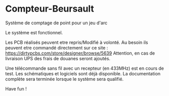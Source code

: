 # Compteur-Beursault
Système de comptage de point pour un jeu d'arc

Le système est fonctionnel. 

Les PCB réalisés peuvent etre repris/Modifié à volonté. Au besoin ils peuvent etre commandé directement sur ce site : https://dirtypcbs.com/store/designer/browse/5639
Attention, en cas de livraison UPS des frais de douanes seront ajoutés. 

Une télécommande sans fil avec un recepteur (en 433MHz) est en cours de test. Les schématiques et logiciels sont déjà disponible. La documentation complète sera terminée lorsque le système sera qualifié. 

Have fun !

